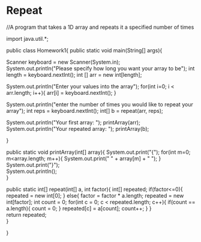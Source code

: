 # Repeat
//A program that takes a 1D array and repeats it a specified number of times

import java.util.*;

public class Homework1{
public static void main(String[] args){

   Scanner keyboard = new Scanner(System.in);   
   System.out.println("Please specify how long you want your array to be");
      int length = keyboard.nextInt();
      int [] arr = new int[length];
      
   System.out.println("Enter your values into the array");
      for(int i=0; i < arr.length; i++){
         arr[i] = keyboard.nextInt();
      }
   
   System.out.println("enter the number of times you would like to repeat your array");
     int reps = keyboard.nextInt();
     int[] b = repeat(arr, reps);
   
   System.out.println("Your first array: ");
      printArray(arr);
   System.out.println("Your repeated array: ");
      printArray(b);

}

public static void printArray(int[] array){
   System.out.print("{");
   for(int m=0; m<array.length; m++){
      System.out.print(" " + array[m] + " ");
   }
   System.out.print("}");   
   System.out.println();   
}

public static int[] repeat(int[] a, int factor){
   int[] repeated;
   if(factor<=0){
      repeated = new int[0];
   }
   else{
      factor = factor * a.length;
      repeated = new int[factor];
      int count = 0;
      for(int c = 0; c < repeated.length; c++){
         if(count == a.length){
            count = 0;
         }
         repeated[c] = a[count];
         count++;
      }
   }   
   return repeated;      
}

}
